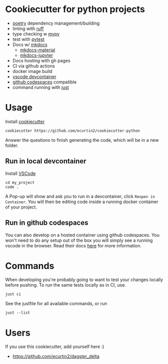 # Cookiecutter for python projects

- [poetry](https://python-poetry.org/) dependency management/building
- linting with [ruff](https://github.com/charliermarsh/ruff)
- type checking w [mypy](https://mypy.readthedocs.io/en/stable/)
- test with [pytest](https://docs.pytest.org/)
- Docs w/ [mkdocs](https://www.mkdocs.org/) 
    - [mkdocs-material](https://squidfunk.github.io/mkdocs-material/) 
    - [mkdocs-jupyter](https://github.com/danielfrg/mkdocs-jupyter)
- Docs hosting with gh pages
- CI via github actions
- docker image build
- [vscode devcontainer](https://code.visualstudio.com/docs/devcontainers/containers)
- [github codespaces](https://github.com/features/codespaces) compatible
- command running with [just](https://github.com/casey/just)


# Usage

Install [cookiecutter](https://cookiecutter.readthedocs.io/en/stable/installation.html)

```
cookiecutter https://github.com/ecurtin2/cookiecutter-python
```
Answer the questions to finish generating the code, which will be in a new folder.



## Run in local devcontainer 

Install [VSCode](https://code.visualstudio.com/docs/setup/setup-overview)

```
cd my_project
code .
```

A Pop-up will show and ask you to run in a devcontainer, click `Reopen in Container`. 
You will then be editing code inside a running docker container of your project.


## Run in github codespaces

You can also develop on a hosted container using github codespaces. You won't need to do any setup out of the box you will simply see a running vscode in the browser.
Read their docs [here](https://docs.github.com/en/codespaces/developing-in-codespaces/developing-in-a-codespace) for more information.


# Commands


When developing you're probably going to want to test your changes locally before pushing. To run the same tests locally as in CI, use. 

```
just ci
```
See the justfile for all available commands, or run 

```
just --list
```


# Users

If you use this cookiecutter, add yourself here :)

- https://github.com/ecurtin2/dagster_delta